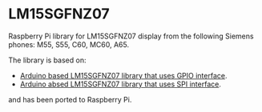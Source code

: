 # LM15SGFNZ07
Raspberry Pi library for LM15SGFNZ07 display from the following Siemens phones: M55, S55, C60, MC60, A65.

The library is based on:
- [Arduino based LM15SGFNZ07 library that uses GPIO interface](https://bitbucket.org/mindogas/lm15sgfnz07).
- [Arduino absed LM15SGFNZ07 library that uses SPI interface](https://github.com/DhrBaksteen/Arduino-SPI-LM15SGFNZ07-LCD-Library).

and has been ported to Raspberry Pi.
